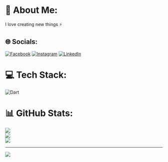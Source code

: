 # 💫 About Me:
I love creating new things ⚡


## 🌐 Socials:
[![Facebook](https://img.shields.io/badge/Facebook-%231877F2.svg?logo=Facebook&logoColor=white)](https://www.facebook.com/profile.php?id=100087650242714&mibextid=ZbWKwL) [![Instagram](https://img.shields.io/badge/Instagram-%23E4405F.svg?logo=Instagram&logoColor=white)](https://www.instagram.com/ahmed_alb0ishe?igsh=YXgxYW01dGh4ZzRo) [![LinkedIn](https://img.shields.io/badge/LinkedIn-%230077B5.svg?logo=linkedin&logoColor=white)](https://www.linkedin.com/in/ahmed-alboishe-38677427b/?profileId=ACoAAERHWBYBntLK23NUCRKvx-Yt4DlnfN172y8) 

# 💻 Tech Stack:
![Dart](https://img.shields.io/badge/dart-%230175C2.svg?style=for-the-badge&logo=dart&logoColor=white)
# 📊 GitHub Stats:
![](https://github-readme-stats.vercel.app/api?username=AhmedAlboishe&theme=one_dark_pro&hide_border=false&include_all_commits=false&count_private=true)<br/>
![](https://github-readme-streak-stats.herokuapp.com/?user=AhmedAlboishe&theme=one_dark_pro&hide_border=false)<br/>
![](https://github-readme-stats.vercel.app/api/top-langs/?username=AhmedAlboishe&theme=one_dark_pro&hide_border=false&include_all_commits=false&count_private=true&layout=compact)

---
[![](https://visitcount.itsvg.in/api?id=AhmedAlboishe&icon=6&color=6)](https://visitcount.itsvg.in)

<!-- Proudly created with GPRM ( https://gprm.itsvg.in ) -->
